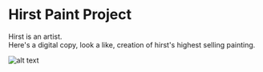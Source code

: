 # Hirst Paint Project

Hirst is an artist. <br>
Here's a digital copy, look a like, creation of hirst's highest selling painting.

![alt text](https://github.com/phamtony/hirstPaintProject/blob/master/Screen%20Shot%202021-02-25%20at%209.44.10%20PM.png?raw=true)
